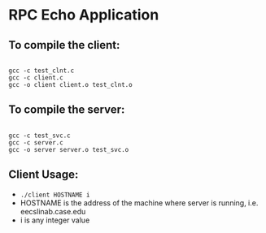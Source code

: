 RPC Echo Application
====================

To compile the client:
----------------------
<code>
gcc -c test_clnt.c
gcc -c client.c
gcc -o client client.o test_clnt.o
</code>

To compile the server:
----------------------
<code>
gcc -c test_svc.c
gcc -c server.c
gcc -o server server.o test_svc.o
</code>

Client Usage:
-------------
* <code>./client HOSTNAME i</code>
* HOSTNAME is the address of the machine where server is running, i.e. eecslinab.case.edu
* i is any integer value